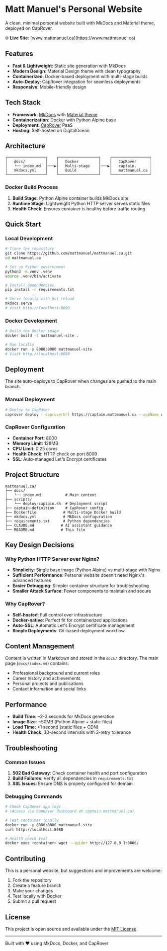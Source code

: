 # Matt Manuel's Personal Website

A clean, minimal personal website built with MkDocs and Material theme, deployed on CapRover.

🌐 **Live Site**: [www.mattmanuel.ca](https://www.mattmanuel.ca)

## Features

- **Fast & Lightweight**: Static site generation with MkDocs
- **Modern Design**: Material Design theme with clean typography
- **Containerized**: Docker-based deployment with multi-stage builds
- **Auto-Deploy**: CapRover integration for seamless deployments
- **Responsive**: Mobile-friendly design

## Tech Stack

- **Framework**: [MkDocs](https://www.mkdocs.org/) with [Material theme](https://squidfunk.github.io/mkdocs-material/)
- **Containerization**: Docker with Python Alpine base
- **Deployment**: [CapRover](https://caprover.com/) PaaS
- **Hosting**: Self-hosted on DigitalOcean

## Architecture

```
┌─────────────────┐    ┌──────────────────┐    ┌─────────────────┐
│   docs/         │    │   Docker         │    │   CapRover      │
│   └── index.md  │───▶│   Multi-stage    │───▶│   captain.      │
│   mkdocs.yml    │    │   Build          │    │   mattmanuel.ca │
└─────────────────┘    └──────────────────┘    └─────────────────┘
```

### Docker Build Process

1. **Build Stage**: Python Alpine container builds MkDocs site
2. **Runtime Stage**: Lightweight Python HTTP server serves static files
3. **Health Check**: Ensures container is healthy before traffic routing

## Quick Start

### Local Development

```bash
# Clone the repository
git clone https://github.com/mattmanuel/mattmanuel.ca.git
cd mattmanuel.ca

# Set up Python environment
python3 -m venv .venv
source .venv/bin/activate

# Install dependencies
pip install -r requirements.txt

# Serve locally with hot reload
mkdocs serve
# Visit http://localhost:8000
```

### Docker Development

```bash
# Build the Docker image
docker build -t mattmanuel-site .

# Run locally
docker run -p 8080:8000 mattmanuel-site
# Visit http://localhost:8080
```

## Deployment

The site auto-deploys to CapRover when changes are pushed to the main branch.

### Manual Deployment

```bash
# Deploy to CapRover
caprover deploy --caproverUrl https://captain.mattmanuel.ca --appName www --branch main
```

### CapRover Configuration

- **Container Port**: 8000
- **Memory Limit**: 128MB
- **CPU Limit**: 0.25 cores
- **Health Check**: HTTP check on port 8000
- **SSL**: Auto-managed Let's Encrypt certificates

## Project Structure

```
mattmanuel.ca/
├── docs/
│   └── index.md           # Main content
├── scripts/
│   └── deploy-captain.sh  # Deployment script
├── captain-definition     # CapRover config
├── Dockerfile            # Multi-stage Docker build
├── mkdocs.yml            # MkDocs configuration
├── requirements.txt      # Python dependencies
├── CLAUDE.md            # AI assistant guidance
└── README.md            # This file
```

## Key Design Decisions

### Why Python HTTP Server over Nginx?

- **Simplicity**: Single base image (Python Alpine) vs multi-stage with Nginx
- **Sufficient Performance**: Personal website doesn't need Nginx's advanced features
- **Easier Debugging**: Simpler container structure for troubleshooting
- **Smaller Attack Surface**: Fewer components to maintain and secure

### Why CapRover?

- **Self-hosted**: Full control over infrastructure
- **Docker-native**: Perfect fit for containerized applications
- **Auto-SSL**: Automatic Let's Encrypt certificate management
- **Simple Deployments**: Git-based deployment workflow

## Content Management

Content is written in Markdown and stored in the `docs/` directory. The main page (`docs/index.md`) contains:

- Professional background and current roles
- Career history and achievements
- Personal projects and publications
- Contact information and social links

## Performance

- **Build Time**: ~2-3 seconds for MkDocs generation
- **Image Size**: ~50MB (Python Alpine + static files)
- **Load Time**: <1 second (static files + CDN)
- **Health Check**: 30-second intervals with 3-retry tolerance

## Troubleshooting

### Common Issues

1. **502 Bad Gateway**: Check container health and port configuration
2. **Build Failures**: Verify all dependencies in `requirements.txt`
3. **SSL Issues**: Ensure DNS is properly configured for domain

### Debugging Commands

```bash
# Check CapRover app logs
# (Access via CapRover dashboard at captain.mattmanuel.ca)

# Test container locally
docker run -p 8080:8000 mattmanuel-site
curl http://localhost:8080

# Health check test
docker exec <container> wget --spider http://127.0.0.1:8000/
```

## Contributing

This is a personal website, but suggestions and improvements are welcome:

1. Fork the repository
2. Create a feature branch
3. Make your changes
4. Test locally with Docker
5. Submit a pull request

## License

This project is open source and available under the [MIT License](LICENSE).

---

Built with ❤️ using MkDocs, Docker, and CapRover
